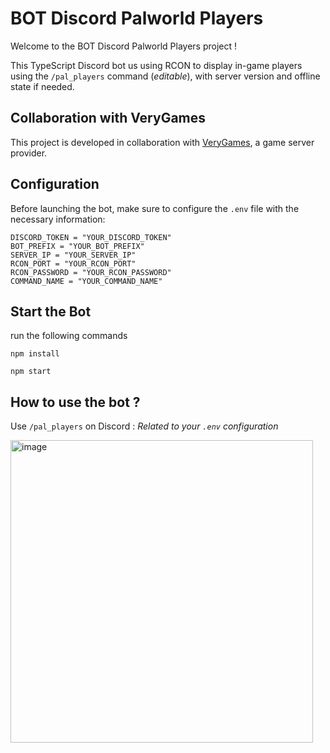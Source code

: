 # BOT Discord Palworld Players

Welcome to the BOT Discord Palworld Players project ! 

This TypeScript Discord bot us using RCON to display in-game players using the `/pal_players` command (*editable*), with server version and offline state if needed.

## Collaboration with VeryGames

This project is developed in collaboration with [VeryGames](https://verygames.net), a game server provider.

## Configuration

Before launching the bot, make sure to configure the `.env` file with the necessary information:

```env
DISCORD_TOKEN = "YOUR_DISCORD_TOKEN"
BOT_PREFIX = "YOUR_BOT_PREFIX"
SERVER_IP = "YOUR_SERVER_IP"
RCON_PORT = "YOUR_RCON_PORT"
RCON_PASSWORD = "YOUR_RCON_PASSWORD"
COMMAND_NAME = "YOUR_COMMAND_NAME"
```

## Start the Bot

run the following commands

`npm install`

`npm start`

## How to use the bot ?
Use `/pal_players` on Discord : *Related to your `.env` configuration*

<img width="484" alt="image" src="https://github.com/Salvatore-Als/palworld-discord-players/assets/58212852/61d5d2df-5c16-4c54-8427-f48a974479cd">

